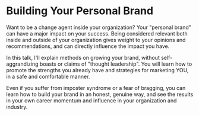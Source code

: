 # Building Your Personal Brand

Want to be a change agent inside your organization? Your "personal brand" can have a major impact on your success. Being considered relevant both inside and outside of your organization gives weight to your opinions and recommendations, and can directly influence the impact you have.

In this talk, I'll explain methods on growing your brand, without self-aggrandizing boasts or claims of "thought leadership". You will learn how to promote the strengths you already have and strategies for marketing YOU, in a safe and comfortable manner.

Even if you suffer from imposter syndrome or a fear of bragging, you can learn how to build your brand in an honest, genuine way, and see the results in your own career momentum and influence in your organization and industry.
